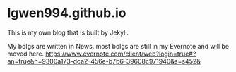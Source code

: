 # lgwen994.github.io
This is my own blog that is built by Jekyll.

My bolgs are written in News. most bolgs are still in my Evernote and will be moved here.
https://www.evernote.com/client/web?login=true#?an=true&n=9300a173-dca2-456e-b7b6-39608c971940&s=s452&
